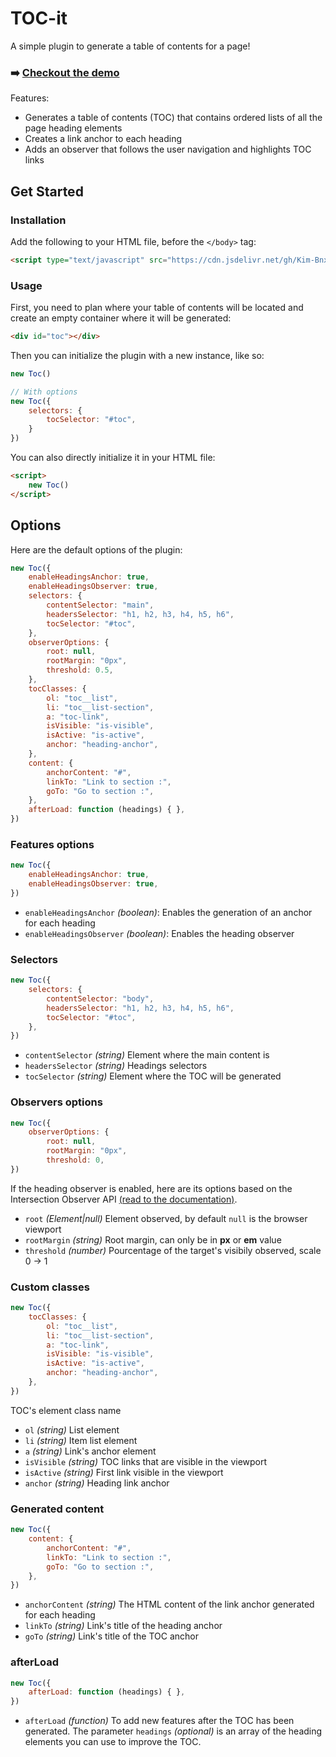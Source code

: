 # **TOC-it**

A simple plugin to generate a table of contents for a page!

### ➡️ [Checkout the demo]()

Features: 
- Generates a table of contents (TOC) that contains ordered lists of all the page heading elements
- Creates a link anchor to each heading
- Adds an observer that follows the user navigation and highlights TOC links

## Get Started

### Installation

Add the following to your HTML file, before the `</body>` tag:

```html
<script type="text/javascript" src="https://cdn.jsdelivr.net/gh/Kim-Bnx/TOC-it@main/TOCit.js"></script>
```



### Usage

First, you need to plan where your table of contents will be located and create an empty container where it will be generated:

```html
<div id="toc"></div>
```

Then you can initialize the plugin with a new instance, like so:

```javascript
new Toc()

// With options 
new Toc({
    selectors: {
        tocSelector: "#toc",
    }
})
```

You can also directly initialize it in your HTML file:

```html
<script>
    new Toc()
</script>
```


## Options

Here are the default options of the plugin:

```javascript
new Toc({
    enableHeadingsAnchor: true,
    enableHeadingsObserver: true,
    selectors: {
        contentSelector: "main",
        headersSelector: "h1, h2, h3, h4, h5, h6",
        tocSelector: "#toc",
    },
    observerOptions: {
        root: null,
        rootMargin: "0px", 
        threshold: 0.5,
    },
    tocClasses: {
        ol: "toc__list",
        li: "toc__list-section",
        a: "toc-link",
        isVisible: "is-visible",
        isActive: "is-active",
        anchor: "heading-anchor",
    },
    content: {
        anchorContent: "#",
        linkTo: "Link to section :",
        goTo: "Go to section :",
    },
    afterLoad: function (headings) { },
})
```

### Features options

```javascript	
new Toc({
    enableHeadingsAnchor: true,
    enableHeadingsObserver: true,
})
```

* `enableHeadingsAnchor` *(boolean)*: Enables the generation of an anchor for each heading
* `enableHeadingsObserver` *(boolean)*: Enables the heading observer

### Selectors
```javascript	
new Toc({
    selectors: {
        contentSelector: "body",
        headersSelector: "h1, h2, h3, h4, h5, h6",
        tocSelector: "#toc",
    },
})
```

* `contentSelector` *(string)* Element where the main content is
* `headersSelector` *(string)* Headings selectors
* `tocSelector` *(string)* Element where the TOC will be generated

### Observers options
```javascript	
new Toc({
    observerOptions: {
        root: null,
        rootMargin: "0px", 
        threshold: 0,
})
```

If the heading observer is enabled, here are its options based on the Intersection Observer API [(read to the documentation)](https://developer.mozilla.org/en-US/docs/Web/API/Intersection_Observer_API#creating_an_intersection_observer).

* `root` *(Element|null)* Element observed, by default `null` is the browser viewport
* `rootMargin` *(string)* Root margin, can only be in **px** or **em** value
* `threshold` *(number)* Pourcentage of the target's visibily observed, scale 0 -> 1

### Custom classes

```javascript
new Toc({
    tocClasses: {
        ol: "toc__list",
        li: "toc__list-section",
        a: "toc-link",
        isVisible: "is-visible",
        isActive: "is-active",
        anchor: "heading-anchor",
    },
})
```
TOC's element class name
* `ol` *(string)* List element
* `li` *(string)* Item list element
* `a` *(string)* Link's anchor element
* `isVisible` *(string)* TOC links that are visible in the viewport
* `isActive` *(string)* First link visible in the viewport
* `anchor` *(string)* Heading link anchor

### Generated content

```javascript
new Toc({
    content: {
        anchorContent: "#",
        linkTo: "Link to section :",
        goTo: "Go to section :",
    },
})
```

* `anchorContent` *(string)* The HTML content of the link anchor generated for each heading
* `linkTo` *(string)* Link's title of the heading anchor
* `goTo` *(string)* Link's title of the TOC anchor
### afterLoad

```javascript
new Toc({
    afterLoad: function (headings) { },
})
```

* `afterLoad` *(function)* To add new features after the TOC has been generated. The parameter `headings` *(optional)* is an array of the heading elements you can use to improve the TOC.